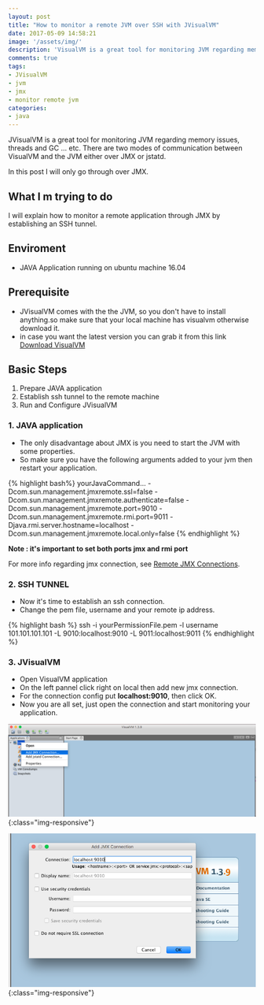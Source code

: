 ```yaml
---
layout: post
title: "How to monitor a remote JVM over SSH with JVisualVM"
date: 2017-05-09 14:58:21
image: '/assets/img/'
description: 'VisualVM is a great tool for monitoring JVM regarding memory usage, threads, GC, MBeans etc. Let’s see how to use it over SSH to monitor (or even profile, using its sampler) a remote JVM with JMX'
comments: true
tags:
- JVisualVM
- jvm
- jmx
- monitor remote jvm
categories:
- java
---
```


JVisualVM is a great tool for monitoring JVM regarding memory issues, threads and GC ... etc.
There are two modes of communication between VisualVM and the JVM either over JMX or jstatd.

In this post I will only go through over JMX.

## What I m trying to do

I will explain how to monitor a remote application through JMX by establishing an SSH tunnel.

## Enviroment 

- JAVA Application running on ubuntu machine 16.04

## Prerequisite 

- JVisualVM comes with the the JVM, so you don't have to install anything.so make sure that your local machine has visualvm otherwise download it. 
- in case you want the latest version you can grab it from this link [Download VisualVM](https://visualvm.github.io/)

## Basic Steps

1. Prepare JAVA application 
2. Establish ssh tunnel to the remote machine
3. Run and Configure JVisualVM
 
### 1. JAVA application
 
- The only disadvantage about JMX is you need to start the JVM with some properties.
- So make sure you have the following arguments added to your jvm then restart your application.

{% highlight bash%}
yourJavaCommand...  -Dcom.sun.management.jmxremote.ssl=false 
                    -Dcom.sun.management.jmxremote.authenticate=false 
                    -Dcom.sun.management.jmxremote.port=9010
                    -Dcom.sun.management.jmxremote.rmi.port=9011
                    -Djava.rmi.server.hostname=localhost
                    -Dcom.sun.management.jmxremote.local.only=false
{% endhighlight %}

**Note : it's important to set both ports jmx and rmi port**

For more info regarding jmx connection, see [Remote JMX Connections](http://docs.oracle.com/javase/6/docs/technotes/guides/visualvm/jmx_connections.html).

### 2. SSH TUNNEL

- Now it's time to establish an ssh connection. 
- Change the pem file, username and your remote ip address.
 
{% highlight bash %}
ssh -i yourPermissionFile.pem -l username 101.101.101.101 -L 9010:localhost:9010 -L 9011:localhost:9011
{% endhighlight %}

### 3. JVisualVM

- Open VisualVM application
- On the left pannel click right on local then add new jmx connection.
- For the connection config put <b>localhost:9010</b>, then click OK.
- Now you are all set, just open the connection and start monitoring your application.

![run-VisualVM](/assets/img/post/jvisualvm/1.png){:class="img-responsive"}

![configure-VisualVM](/assets/img/post/jvisualvm/2.png){:class="img-responsive"}

